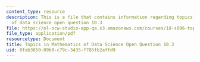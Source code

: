 ```yaml
---
content_type: resource
description: This is a file that contains information regarding topics in mathematics
  of data science open question 10.3
file: https://ol-ocw-studio-app-qa.s3.amazonaws.com/courses/18-s096-topics-in-mathematics-of-data-science-fall-2015/8fab385009b0c79c3435f785fb2affd9_MIT18_S096F15_Open10.3.pdf
file_type: application/pdf
resourcetype: Document
title: Topics in Mathematics of Data Science Open Question 10.3
uid: 8fab3850-09b0-c79c-3435-f785fb2affd9
---
```

